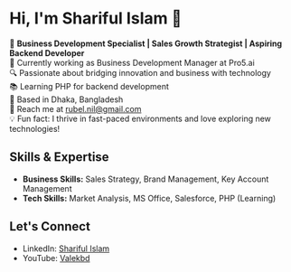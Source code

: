 # Hi, I'm Shariful Islam 👋
🌟 **Business Development Specialist | Sales Growth Strategist | Aspiring Backend Developer**  
💼 Currently working as Business Development Manager at Pro5.ai  
🔍 Passionate about bridging innovation and business with technology  
📚 Learning PHP for backend development  
📍 Based in Dhaka, Bangladesh  
📧 Reach me at [rubel.nil@gmail.com](mailto:rubel.nil@gmail.com)  
💡 Fun fact: I thrive in fast-paced environments and love exploring new technologies!  

## Skills & Expertise  
- **Business Skills:** Sales Strategy, Brand Management, Key Account Management  
- **Tech Skills:** Market Analysis, MS Office, Salesforce, PHP (Learning)  

## Let's Connect  
- LinkedIn: [Shariful Islam](https://www.linkedin.com/in/shariful-islam-28339256/)  
- YouTube: [Valekbd](https://youtube.com/valekbd)  

